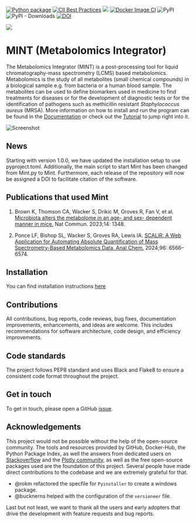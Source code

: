 [![Python package](https://github.com/LewisResearchGroup/ms-mint-app/actions/workflows/pythonpackage.yml/badge.svg)](https://github.com/LewisResearchGroup/ms-mint-app/actions/workflows/pythonpackage.yml)
[![CII Best Practices](https://bestpractices.coreinfrastructure.org/projects/5178/badge)](https://bestpractices.coreinfrastructure.org/projects/5178)
![](images/coverage.svg)
[![Docker Image CI](https://github.com/LewisResearchGroup/ms-mint-app/actions/workflows/docker-image.yml/badge.svg)](https://github.com/LewisResearchGroup/ms-mint-app/actions/workflows/docker-image.yml)
![PyPI](https://img.shields.io/pypi/v/ms-mint-app?label=pypi%20package)
![PyPI - Downloads](https://img.shields.io/pypi/dm/ms-mint-app)
[![DOI](https://zenodo.org/badge/491654035.svg)](https://zenodo.org/doi/10.5281/zenodo.13121148)

![](docs/image/MINT-logo.jpg)

# MINT (Metabolomics Integrator)
The Metabolomics Integrator (MINT) is a post-processing tool for liquid chromatography-mass spectrometry (LCMS) based metabolomics. 
Metabolomics is the study of all metabolites (small chemical compounds) in a biological sample e.g. from bacteria or a human blood sample. 
The metabolites can be used to define biomarkers used in medicine to find treatments for diseases or for the development of diagnostic tests 
or for the identification of pathogens such as methicillin resistant _Staphylococcus aureus_ (MRSA). 
More information on how to install and run the program can be found in the [Documentation](https://LewisResearchGroup.github.io/ms-mint-app/) or check out the 
[Tutorial](https:///LewisResearchGroup.github.io/ms-mint-app/quickstart/) to jump right into it.

![Screenshot](https://lewisresearchgroup.github.io/ms-mint-app/image/hierarchical-clustering.png)

## News
Starting with version 1.0.0, we have updated the installation setup to use pyproject.toml. Additionally, the main script to start Mint has been changed from Mint.py to Mint. Furthermore, each release of the repository will now be assigned a DOI to facilitate citation of the software.

## Publications that used Mint
1. Brown K, Thomson CA, Wacker S, Drikic M, Groves R, Fan V, et al. [Microbiota alters the metabolome in an age- and sex- dependent manner in mice.](https://pubmed.ncbi.nlm.nih.gov/36906623/) Nat Commun. 2023;14: 1348.

2. Ponce LF, Bishop SL, Wacker S, Groves RA, Lewis IA. [SCALiR: A Web Application for Automating Absolute Quantification of Mass Spectrometry-Based Metabolomics Data. Anal Chem.](https://pubs.acs.org/doi/10.1021/acs.analchem.3c04988) 2024;96: 6566–6574.

## Installation
You can find installation instructions [here](https://lewisresearchgroup.github.io/ms-mint-app/install/)

## Contributions
All contributions, bug reports, code reviews, bug fixes, documentation improvements, enhancements, and ideas are welcome. This includes recommendations for software architecture, code design, and efficiency improvements. 

## Code standards
The project follows PEP8 standard and uses Black and Flake8 to ensure a consistent code format throughout the project.

## Get in touch
To get in touch, please open a GitHub [issue](https://github.com/LewisResearchGroup/ms-mint-app/issues).

## Acknowledgements
This project would not be possible without the help of the open-source community. 
The tools and resources provided by GitHub, Docker-Hub, the Python Package Index, as well the answers from dedicated users on [Stackoverflow](stackoverflow.com)
and the [Plotly community](https://community.plotly.com/), as well as the free open-source packages used are the foundation of this project.
Several people have made direct contributions to the codebase and we are extremely grateful for that. 

- @rokm refactored the specfile for `Pyinstaller` to create a windows package. 
- @bucknerns helped with the configuration of the `versioneer` file.

Last but not least, we want to thank all the users and early adopters that drive the development with feature requests and bug reports.

